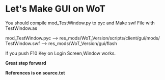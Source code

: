 # Let's Make GUI on WoT  
You should compile mod_TestWindow.py to pyc  and Make swf File with TestWindow.as  

mod_TestWindow.pyc  -->  res_mods/WoT_Version/scripts/client/gui/mods/  
TestWindow.swf  -->  res_mods/WoT_Version/gui/flash  
  
If you push F10 Key on Login Screen,Window works.  
  
<b>Great step forward</b>  
  
<b>References is on source.txt</b>  
